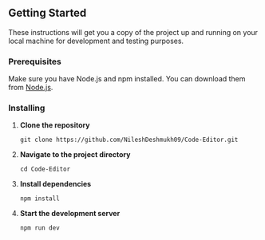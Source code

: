 ## Getting Started

These instructions will get you a copy of the project up and running on your local machine for development and testing purposes.

### Prerequisites

Make sure you have Node.js and npm installed. You can download them from [Node.js](https://nodejs.org/).

### Installing

1. **Clone the repository**

   ```
   git clone https://github.com/NileshDeshmukh09/Code-Editor.git
   ```

2. **Navigate to the project directory**

   ```
   cd Code-Editor
   ```

3. **Install dependencies**

   ```
   npm install
   ```

4. **Start the development server**

   ```
   npm run dev
   ```
